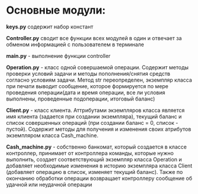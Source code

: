 # Основные модули:

**keys.py** содержит набор констант

**Сontroller.py** сводит все функции всех модулей в один и отвечает за
обменом информацией с пользователем в терминале

**main.py** - выполнение функции controller

**Operation.py** - класс одной совершаемой операции. Содержит методы проверки условий задачи и
методы пополнения/снятия средств согласно условиям задачи.
Метод str переопределен, экземпляр класса при печати выводит сообщение, которое формируется по мере
проведения операции(дата и время операции, все ли условия выполнены, проведенные подоперации,
итоговый баланс)

**Client.py** - класс клиента. Аттрибутами экземпляров класса является
имя клиента (задается при создании экземпляра), текущий баланс и
список совершенных операций (при создании баланс = 0, список - пустой).
Содержит методы для получения и изменения своих атрибутов экземпляром класса Cash_machine.

**Cash_machine.py** - собственно банкомат, который создается в классе контроллер,
принимает от контроллера команды, которые нужно выполнить, создает соответствующий экземпляр
класса Operation и добавляет необходимые изменения в историю экземпляра
класса Client (добавляет операцию в список, изменяет текущий баланс).
Также по окончанию обработки операции возвращает контроллеру
сообщение об удачной или неудачной операции

